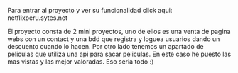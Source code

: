Para entrar al proyecto y ver su funcionalidad click aqui: netflixperu.sytes.net

El proyecto consta de 2 mini proyectos, uno de ellos es una venta de pagina webs con un contact y una bdd que registra y loguea usuarios dando un descuento cuando lo hacen. Por otro lado tenemos un apartado de peliculas que utiliza una api para sacar peliculas. En este caso he puesto las mas vistas y las mejor valoradas.
Eso seria todo :)
